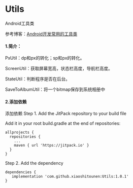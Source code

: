 # Utils
Android工具类

参考博客：[Android开发常用的工具类](https://xuxiaoshi.gitee.io/Android%E5%BC%80%E5%8F%91%E5%B8%B8%E7%94%A8%E7%9A%84%E5%B7%A5%E5%85%B7%E7%B1%BB/)

#### 1.简介：

PxUtil：dp和px的转化；sp和px的转化。

ScreenUtil：获取屏幕宽高，状态栏高度，导航栏高度。

StateUtil：判断程序是否在后台。

SaveToAlbumUtil：将一个bitmap保存到系统相册中

#### 2.添加依赖

添加依赖
Step 1. Add the JitPack repository to your build file

Add it in your root build.gradle at the end of repositories:

~~~
allprojects {
  repositories {
    ...
    maven { url 'https://jitpack.io' }
  }
}
~~~

Step 2. Add the dependency

~~~
dependencies {
   implementation 'com.github.xiaoshitounen:Utils:1.0.1'
}
~~~

